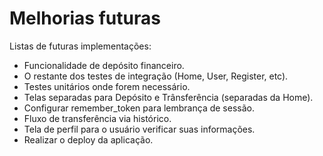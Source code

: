 # Melhorias futuras

Listas de futuras implementações:

-   Funcionalidade de depósito financeiro.
-   O restante dos testes de integração (Home, User, Register, etc).
-   Testes unitários onde forem necessário.
-   Telas separadas para Depósito e Trânsferência (separadas da Home).
-   Configurar remember_token para lembrança de sessão.
-   Fluxo de transferência via histórico.
-   Tela de perfil para o usuário verificar suas informações.
-   Realizar o deploy da aplicação.
